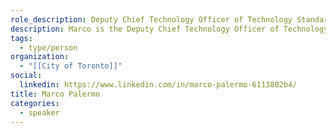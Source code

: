 ```yaml
---
role_description: Deputy Chief Technology Officer of Technology Standardization Delivery in the Technology Services Division
description: Marco is the Deputy Chief Technology Officer of Technology Standardization Delivery in the Technology Services Division at the City of Toronto. He has been at the City for almost 19 years, and has contributed to the successful launch of over 140 different digital solutions.
tags:
  - type/person
organization:
  - "[[City of Toronto]]"
social:
  linkedin: https://www.linkedin.com/in/marco-palermo-6113802b4/
title: Marco Palermo
categories:
  - speaker
---
```

